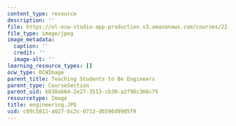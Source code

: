 ```yaml
---
content_type: resource
description: ''
file: https://ol-ocw-studio-app-production.s3.amazonaws.com/courses/22-033-nuclear-systems-design-project-fall-2011/c09c5811a027bc2c0713d6596d9905f9_engineering.JPG
file_type: image/jpeg
image_metadata:
  caption: ''
  credit: ''
  image-alt: ''
learning_resource_types: []
ocw_type: OCWImage
parent_title: Teaching Students to Be Engineers
parent_type: CourseSection
parent_uid: b830ab64-2e27-3513-cb30-a2f98c366c75
resourcetype: Image
title: engineering.JPG
uid: c09c5811-a027-bc2c-0713-d6596d9905f9
---
```

